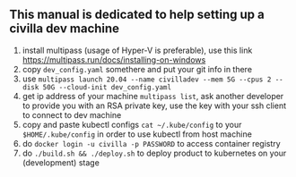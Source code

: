 ## This manual is dedicated to help setting up a civilla dev machine

1. install multipass (usage of Hyper-V is preferable), use this link https://multipass.run/docs/installing-on-windows
2. copy `dev_config.yaml` somethere and put your git info in there
3. use `multipass launch 20.04 --name civilladev --mem 5G --cpus 2 --disk 50G --cloud-init dev_config.yaml`
4. get ip address of your machine `multipass list`, ask another developer to provide you with an RSA private key, use the key with your ssh client to connect to dev machine
5. copy and paste kubectl configs `cat ~/.kube/config` to your `$HOME/.kube/config` in order to use kubectl from host machine
6. do `docker login -u civilla -p PASSWORD` to access container registry
7. do `./build.sh && ./deploy.sh` to deploy product to kubernetes on your (development) stage
